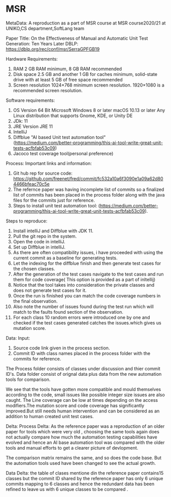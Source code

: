 # MSR

MetaData:
A reproduction as a part of MSR course at MSR course2020/21 at UNIKO,CS department,SoftLang team

Paper Title: On the Effectiveness of Manual and Automatic Unit Test Generation: Ten Years Later
DBLP: https://dblp.org/rec/conf/msr/SerraGPFGB19

Hardware Requirements:
1. RAM	2 GB RAM minimum, 8 GB RAM recommended
2. Disk space	2.5 GB and another 1 GB for caches minimum, solid-state drive with at least 5 GB of free space recommended
3. Screen resolution	1024×768 minimum screen resolution. 1920×1080 is a recommended screen resolution.

Software requirements:
1. OS Version	64 Bit Microsoft Windows 8 or later	macOS 10.13 or later	Any Linux distribution that supports Gnome, KDE, or Unity DE
2. JDk: 11
3. JRE Version	JRE 11 
4. IntelliJ
5. Diffblue "AI based Unit test automation tool" (https://medium.com/better-programming/this-ai-tool-write-great-unit-tests-acfbfab53c09) 
6. Jacoco test  coverage tool(personal preference)

Process:
Important links and information: 
1. Git hub rep for source code: https://github.com/freenet/fred/commit/fc532a10a6f3090e1a09a62d804466bfeac70c5e
2. The refernce paper was having incomplete list of commits so a finalized list of commits has been placed in the process folder along with the java files for the commits just for reference.
3. Steps to install unit test automation tool: (https://medium.com/better-programming/this-ai-tool-write-great-unit-tests-acfbfab53c09).

Steps to reproduce:
1. Install intelliJ and Diffblue with JDK 11.
2. Pull the git repo in the system.
3. Open the code in intelliJ.
4. Set up Diffblue in intelliJ.
5. As there are often compatibility issues, i have proceeded with using the current commit as a baseline for generating tests.
6. Let the indexing for the diffblue finish and then generate test cases for the chosen classes.
7. After the generation of the test cases navigate to the test cases and run them for code coverage( This option is provided as a part of inltellij)
8. Notice that the tool takes into consideration the private classes and does not generate test cases for it.
9. Once the run is finished you can match the code coverage numbers in the final observation.
10. Also note the number of issues found during the test run which will match to the  faults found section of the observation.
11. For each class 10 random errors were introduced one by one and checked if the test cases generated catches the issues.which gives us mutation score.

Data: 
Input:
1. Source code link given in the process section.
2. Commit ID with class names placed in the process folder with the commits for reference.

The Process folder consists of classes under discussion and thier commit ID's.
Data folder consist of orignal data plus data from the new automation tools for comparison.

We see that the tools have gotten more compatible and mould themselves according to the code, small issues like possible integer size issues are also caught. The Line coverage can be low at times depending on the access modifiers.The mutation score and code coverage has significantly improved.But still needs human intervention and can be considered as an addition to human created unit test cases.


Delta:
Process Delta: As the reference paper was a reproduction of an older paper for tools which were very old , choosing the same tools again does not actually compare how much the automation testing capabilities have evolved and hence an AI base automation tool was compared with the older tools and manual efforts to get a clearer picture of devlopment.

The comparison matrix remains the same, and so does the code base. But the automation tools used have been changed to see the actual growth.

Data Delta: the table of clases mentione din the reference paper contains15 classes but the commit ID shared by the reference paper has only 6 unique commits mapping to 6 classes and hence the redundant data has been refined to leave us with 6 unique classes to be compared . 

